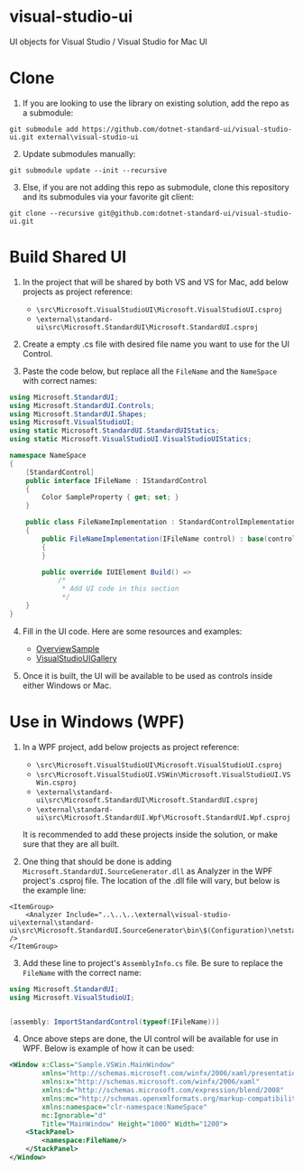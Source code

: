 # visual-studio-ui
UI objects for Visual Studio / Visual Studio for Mac UI

# Clone

1. If you are looking to use the library on existing solution, add the repo as a submodule:
```
git submodule add https://github.com/dotnet-standard-ui/visual-studio-ui.git external\visual-studio-ui
```
2. Update submodules manually:
```
git submodule update --init --recursive
```
3. Else, if you are not adding this repo as submodule, clone this repository and its submodules via your favorite git client:
```
git clone --recursive git@github.com:dotnet-standard-ui/visual-studio-ui.git
```
# Build Shared UI
1. In the project that will be shared by both VS and VS for Mac, add below projects as project reference:
    - `\src\Microsoft.VisualStudioUI\Microsoft.VisualStudioUI.csproj`
    - `\external\standard-ui\src\Microsoft.StandardUI\Microsoft.StandardUI.csproj`

2. Create a empty .cs file with desired file name you want to use for the UI Control.

3. Paste the code below, but replace all the `FileName` and the `NameSpace` with correct names:
```C#
using Microsoft.StandardUI;
using Microsoft.StandardUI.Controls;
using Microsoft.StandardUI.Shapes;
using Microsoft.VisualStudioUI;
using static Microsoft.StandardUI.StandardUIStatics;
using static Microsoft.VisualStudioUI.VisualStudioUIStatics;

namespace NameSpace
{
    [StandardControl]
    public interface IFileName : IStandardControl
    {
        Color SampleProperty { get; set; }
    }

    public class FileNameImplementation : StandardControlImplementation<IFileName>
    {
        public FileNameImplementation(IFileName control) : base(control)
        {
        }

        public override IUIElement Build() =>
            /*
             * Add UI code in this section
             */
    }
}
```
4. Fill in the UI code. Here are some resources and examples:
    - [OverviewSample]("visual-studio-ui/samples/Overview/Overview/OverviewSample.cs")
    - [VisualStudioUIGallery]("visual-studio-ui/samples/GalleryExtension/Microsoft.VisualStudioUIGallery.VSWin")


5. Once it is built, the UI will be available to be used as controls inside either Windows or Mac.

# Use in Windows (WPF)

1. In a WPF project, add below projects as project reference:
    - `\src\Microsoft.VisualStudioUI\Microsoft.VisualStudioUI.csproj`
    - `\src\Microsoft.VisualStudioUI.VSWin\Microsoft.VisualStudioUI.VSWin.csproj`
    - `\external\standard-ui\src\Microsoft.StandardUI\Microsoft.StandardUI.csproj`
    - `\external\standard-ui\src\Microsoft.StandardUI.Wpf\Microsoft.StandardUI.Wpf.csproj`
    
    It is recommended to add these projects inside the solution, or make sure that they are all built.

2. One thing that should be done is adding `Microsoft.StandardUI.SourceGenerator.dll` as Analyzer in the WPF project's .csproj file. The location of the .dll file will vary, but below is the example line:
```
<ItemGroup>
    <Analyzer Include="..\..\..\external\visual-studio-ui\external\standard-ui\src\Microsoft.StandardUI.SourceGenerator\bin\$(Configuration)\netstandard2.0\Microsoft.StandardUI.SourceGenerator.dll" />
</ItemGroup>
```

3. Add these line to project's `AssemblyInfo.cs` file. Be sure to replace the `FileName` with the correct name:
```C#
using Microsoft.StandardUI;
using Microsoft.VisualStudioUI;


[assembly: ImportStandardControl(typeof(IFileName))]
```

4. Once above steps are done, the UI control will be available for use in WPF. Below is example of how it can be used:

```xml
<Window x:Class="Sample.VSWin.MainWindow"
        xmlns="http://schemas.microsoft.com/winfx/2006/xaml/presentation"
        xmlns:x="http://schemas.microsoft.com/winfx/2006/xaml"
        xmlns:d="http://schemas.microsoft.com/expression/blend/2008"
        xmlns:mc="http://schemas.openxmlformats.org/markup-compatibility/2006"
        xmlns:namespace="clr-namespace:NameSpace"
        mc:Ignorable="d"
        Title="MainWindow" Height="1000" Width="1200">
    <StackPanel>
        <namespace:FileName/>
    </StackPanel>
</Window>
```